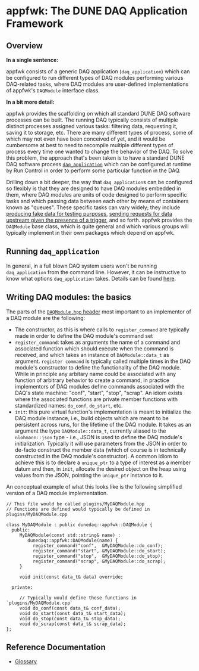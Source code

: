 # appfwk: The DUNE DAQ Application Framework

## Overview

**In a single sentence:** 

appfwk consists of a generic DAQ application (`daq_application`) which can be configured to run different types of DAQ modules performing various DAQ-related tasks, where DAQ modules are user-defined implementations of appfwk's `DAQModule` interface class. 

**In a bit more detail:**

appfwk provides the scaffolding on which all standard DUNE DAQ software processes can be built. The running DAQ typically consists of multiple distinct processes assigned various tasks: filtering data, requesting it, saving it to storage, etc. There are many different types of process, some of which may not even have been conceived of yet, and it would be cumbersome at best to need to recompile multiple different types of process every time one wanted to change the behavior of the DAQ. To solve this problem, the approach that's been taken is to have a standard DUNE DAQ software process [`daq_application`](Daq-Application.md) which can be configured at runtime by Run Control in order to perform some particular function in the DAQ. 

Drilling down a bit deeper, the way that `daq_application`s can be configured so flexibly is that they are designed to have DAQ modules embedded in them, where DAQ modules are units of code designed to perform specific tasks and which passing data between each other by means of containers known as "queues". These specific tasks can vary widely; they include [producing fake data for testing purposes](https://github.com/DUNE-DAQ/readout/blob/develop/plugins/FakeCardReader.hpp), [sending requests for data upstream given the presence of a trigger](https://github.com/DUNE-DAQ/dfmodules/blob/develop/plugins/RequestGenerator.hpp), and so forth. appfwk provides the `DAQModule` base class, which is quite general and which various groups will typically implement in their own packages which depend on appfwk.  

## Running `daq_application`

In general, in a full blown DAQ system users won't be running `daq_application` from the command line. However, it can be instructive to know what options `daq_application` takes. Details can be found [here](Daq-Application.md).

## Writing DAQ modules: the basics

The parts of the [`DAQModule.hpp` header](https://github.com/DUNE-DAQ/appfwk/blob/develop/include/appfwk/DAQModule.hpp) most important to an implementor of a DAQ module are the following:
* The constructor, as this is where calls to `register_command` are typically made in order to define the DAQ module's command set
* `register_command`: takes as arguments the name of a command and associated function which should execute when the command is received, and which takes an instance of `DAQModule::data_t` as argument. `register command` is typically called multiple times in the DAQ module's constructor to define the functionality of the DAQ module. While in principle any arbitary name could be associated with any function of arbitrary behavior to create a command, in practice implementors of DAQ modules define commands associated with the DAQ's state machine: "conf", "start", "stop", "scrap". An idiom exists where the associated functions are private member functions with standardized names: `do_conf`, `do_start`, etc. 
* `init`: this pure virtual function's implementation is meant to initialize the DAQ module instance, i.e., build objects which are meant to be persistent across runs, for the lifetime of the DAQ module. It takes as an argument the type `DAQModule::data_t`, currently aliased to the `nlohmann::json` type - i.e., JSON is used to define the DAQ module's initialization. Typically it will use parameters from the JSON in order to de-facto construct the member data (which of course is in technically constructed in the DAQ module's constructor). A common idiom to achieve this is to declare a `unique_ptr` to a type of interest as a member datum and then, in `init`, allocate the desired object on the heap using values from the JSON, pointing the `unique_ptr` instance to it.

An conceptual example of what this looks like is the following simplified version of a DAQ module implementation. 
```
// This file would be called plugins/MyDAQModule.hpp
// Functions are defined would typically be defined in plugins/MyDAQModule.cpp

class MyDAQModule : public dunedaq::appfwk::DAQModule {
  public:
     MyDAQModule(const std::string& name) : 
        dunedaq::appfwk::DAQModule(name) {
          register_command("conf",  &MyDAQModule::do_conf);
          register_command("start", &MyDAQModule::do_start);
          register_command("stop",  &MyDAQModule::do_stop);
          register_command("scrap", &MyDAQModule::do_scrap);
     }
     
     void init(const data_t& data) override;
  
  private:
  
     // Typically would define these functions in `plugins/MyDAQModule.cpp`
     void do_conf(const data_t& conf_data);
     void do_start(const data_t& start_data);
     void do_stop(const data_t& stop_data);
     void do_scrap(const data_t& scrap_data);
};

```


## Reference Documentation

* [Glossary](Glossary-of-Terms)

